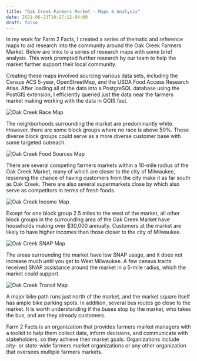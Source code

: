 ```yaml
---
title: "Oak Creek Farmers Market - Maps & Analysis"
date: 2021-06-23T10:27:12-04:00
draft: false
---
```


In my work for Farm 2 Facts, I created a series of thematic and reference maps to aid research into the community around the Oak Creek Farmers Market. Below are links to a series of research maps with some brief analysis. This work prompted further research by our team to help the market further support their local community.

Creating these maps involved sourcing various data sets, including the Census ACS 5-year, OpenStreetMap, and the USDA Food Access Research Atlas. After loading all of the data into a PostgreSQL database using the PostGIS extension, I efficiently queried just the data near the farmers market making working with the data in QGIS fast.

![Oak Creek Race Map](/img/oakcreek/oak_creek_race.png)

The neighborhoods surrounding the market are predominantly white. However, there are some block groups where no race is above 50%. These diverse block groups could serve as a more diverse customer base with some targeted outreach.

![Oak Creek Food Sources Map](/img/oakcreek/oak_creek_food_sources.png)

There are several competing farmers markets within a 10-mile radius of the Oak Creek Market, many of which are closer to the city of Milwaukee, lessening the chance of having customers from the city make it as far south as Oak Creek. There are also several supermarkets close by which also serve as competitors in terms of fresh foods.

![Oak Creek Income Map](/img/oakcreek/oak_creek_income.png)

Except for one block group 2.5 miles to the west of the market, all other block groups in the surrounding area of the Oak Creek Market have households making over $30,000 annually. Customers at the market are likely to have higher incomes than those closer to the city of Milwaukee.

![Oak Creek SNAP Map](/img/oakcreek/oak_creek_snap.png)

The areas surrounding the market have low SNAP usage, and it does not increase much until you get to West Milwaukee. A few census tracts received SNAP assistance around the market in a 5-mile radius, which the market could support.

![Oak Creek Transit Map](/img/oakcreek/oak_creek_transit.png)

A major bike path runs just north of the market, and the market square itself has ample bike parking spots. In addition, several bus routes go close to the market. It is worth understanding if the buses stop by the market, who takes the bus, and are they already customers.


Farm 2 Facts is an organization that provides farmers market managers with a toolkit to help them collect data, inform decisions, and communicate with stakeholders, so they achieve their market goals. Organizations include city- or state-wide farmers market organizations or any other organization that oversees multiple farmers markets.

